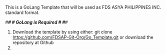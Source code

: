 This is a GoLang Template that will be used 
as FDS ASYA PHILIPPINES INC. standard format.

#******************************************#
#*********** GoLang is Required ***********#
#******************************************#

1.  Download the template by using either: git clone https://github.com/FDSAP-Git-Org/Go_Template.git or download the repository at Github
2.  